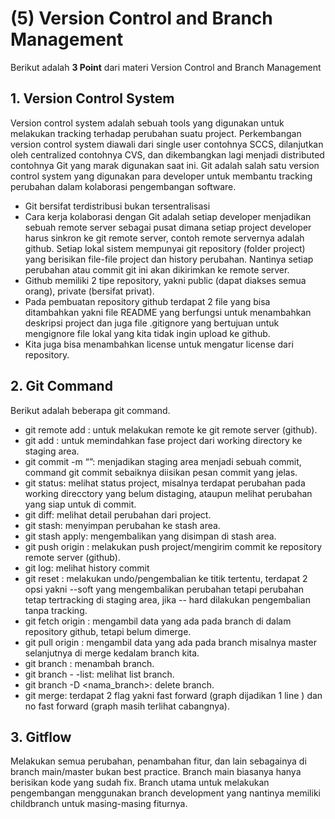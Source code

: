 # **(5) Version Control and Branch Management**

Berikut adalah **3 Point** dari materi Version Control and Branch Management

## **1. Version Control System**

Version control system adalah sebuah tools yang digunakan untuk melakukan tracking terhadap perubahan suatu project. Perkembangan version control system diawali dari single user contohnya SCCS, dilanjutkan oleh centralized contohnya CVS, dan dikembangkan lagi menjadi distributed contohnya Git yang marak digunakan saat ini. Git adalah salah satu version control system yang digunakan para developer untuk membantu tracking perubahan dalam kolaborasi pengembangan software.

- Git bersifat terdistribusi bukan tersentralisasi
- Cara kerja kolaborasi dengan Git adalah setiap developer menjadikan sebuah remote server sebagai pusat dimana setiap project developer harus sinkron ke git remote server, contoh remote servernya adalah github. Setiap lokal sistem mempunyai git repository (folder project) yang berisikan file-file project dan history perubahan. Nantinya setiap perubahan atau commit git ini akan dikirimkan ke remote server.
- Github memiliki 2 tipe repository, yakni public (dapat diakses semua orang), private (bersifat privat).
- Pada pembuatan repository github terdapat 2 file yang bisa ditambahkan yakni file README yang berfungsi untuk menambahkan deskripsi project dan juga file .gitignore yang bertujuan untuk mengignore file lokal yang kita tidak ingin upload ke github.
- Kita juga bisa menambahkan license untuk mengatur license dari repository.

## **2. Git Command**

Berikut adalah beberapa git command.

- git remote add : untuk melakukan remote ke git remote server (github).
- git add <directory>: untuk memindahkan fase project dari working directory ke staging area.
- git commit -m “<pesan commit>”: menjadikan staging area menjadi sebuah commit, command git commit sebaiknya diisikan pesan commit yang jelas.
- git status: melihat status project, misalnya terdapat perubahan pada working direcctory yang belum distaging, ataupun melihat perubahan yang siap untuk di commit.
- git diff: melihat detail perubahan dari project.
- git stash: menyimpan perubahan ke stash area.
- git stash apply: mengembalikan yang disimpan di stash area.
- git push origin <branch>: melakukan push project/mengirim commit ke repository remote server (github).
- git log: melihat history commit
- git reset <commit id> <opsi>: melakukan undo/pengembalian ke titik tertentu, terdapat 2 opsi yakni --soft yang mengembalikan perubahan tetapi perubahan tetap tertracking di staging area, jika -- hard dilakukan pengembalian tanpa tracking.
- git fetch origin <branch>: mengambil data yang ada pada branch di dalam repository github, tetapi belum dimerge.
- git pull origin <branch>: mengambil data yang ada pada branch misalnya master selanjutnya di merge kedalam branch kita.
- git branch <nama _branch>: menambah branch.
- git branch - -list: melihat list branch.
- git branch -D <nama_branch>: delete branch.
- git merge: terdapat 2 flag yakni fast forward (graph dijadikan 1 line ) dan no fast forward (graph masih terlihat cabangnya).

## **3. Gitflow**

Melakukan semua perubahan, penambahan fitur, dan lain sebagainya di branch main/master bukan best practice. Branch main biasanya hanya berisikan kode yang sudah fix. Branch utama untuk melakukan pengembangan menggunakan branch development yang nantinya memiliki childbranch untuk masing-masing fiturnya.
